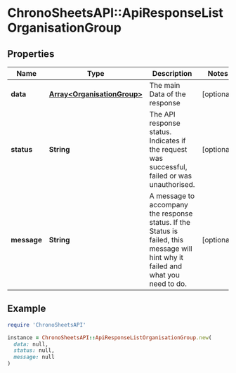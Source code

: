 # ChronoSheetsAPI::ApiResponseListOrganisationGroup

## Properties

| Name | Type | Description | Notes |
| ---- | ---- | ----------- | ----- |
| **data** | [**Array&lt;OrganisationGroup&gt;**](OrganisationGroup.md) | The main Data of the response | [optional] |
| **status** | **String** | The API response status. Indicates if the request was successful, failed or was unauthorised. | [optional] |
| **message** | **String** | A message to accompany the response status.  If the Status is failed, this message will hint why it failed and what you need to do. | [optional] |

## Example

```ruby
require 'ChronoSheetsAPI'

instance = ChronoSheetsAPI::ApiResponseListOrganisationGroup.new(
  data: null,
  status: null,
  message: null
)
```

